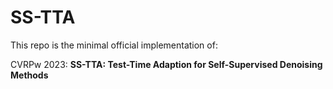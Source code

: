 # SS-TTA

This repo is the minimal official implementation of:
 
CVRPw 2023: **SS-TTA: Test-Time Adaption for Self-Supervised Denoising Methods** 
